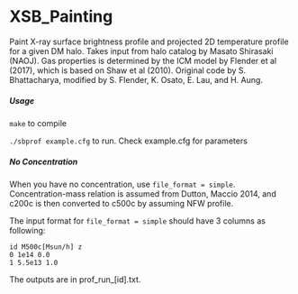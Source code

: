 # XSB_Painting

Paint X-ray surface brightness profile and projected 2D temperature profile for a given DM halo. Takes input from halo catalog by Masato Shirasaki (NAOJ). Gas properties is determined by the ICM model by Flender et al (2017), which is based on Shaw et al (2010). Original code by S. Bhattacharya, modified by S. Flender, K. Osato, E. Lau, and H. Aung.

##### Usage

`make` to compile

`./sbprof example.cfg` to run. Check example.cfg for parameters

##### No Concentration

When you have no concentration, use `file_format = simple`.
Concentration-mass relation is assumed from Dutton, Maccio 2014, and c200c is then converted to c500c by assuming NFW profile.

The input format for `file_format = simple` should have 3 columns as following:
```
id M500c[Msun/h] z
0 1e14 0.0
1 5.5e13 1.0
```

The outputs are in prof_run_[id].txt.
